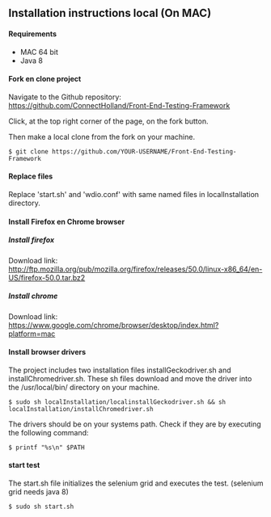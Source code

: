 ## Installation instructions local (On MAC)

#### Requirements
- MAC 64 bit
- Java 8

#### Fork en clone project
Navigate to the Github repository: https://github.com/ConnectHolland/Front-End-Testing-Framework

Click, at the top right corner of the page, on the fork button.

Then make a local clone from the fork on your machine.

``` command
$ git clone https://github.com/YOUR-USERNAME/Front-End-Testing-Framework
```
#### Replace files

Replace 'start.sh' and 'wdio.conf' with same named files in localInstallation directory.

#### Install Firefox en Chrome browser

##### Install firefox

Download link: 
http://ftp.mozilla.org/pub/mozilla.org/firefox/releases/50.0/linux-x86_64/en-US/firefox-50.0.tar.bz2

##### Install chrome 

Download link: https://www.google.com/chrome/browser/desktop/index.html?platform=mac

#### Install browser drivers

The project includes two installation files installGeckodriver.sh and installChromedriver.sh. These sh files download and move the driver into the /usr/local/bin/ directory on your machine. 

``` command
$ sudo sh localInstallation/localinstallGeckodriver.sh && sh localInstallation/installChromedriver.sh
```
The drivers should be on your systems path. Check if they are by executing the following command: 

``` command
$ printf "%s\n" $PATH
```

#### start test
The start.sh file initializes the selenium grid and executes the test. (selenium grid needs java 8) 

``` command
$ sudo sh start.sh
```